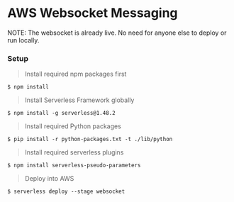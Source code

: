 # AWS Websocket Messaging
NOTE: The websocket is already live. No need for anyone else to deploy or run locally.
### Setup

> Install required npm packages first

```shell
$ npm install
```

> Install Serverless Framework globally

```shell
$ npm install -g serverless@1.48.2
```

> Install required Python packages

```shell
$ pip install -r python-packages.txt -t ./lib/python
```

> Install required serverless plugins

```shell
$ npm install serverless-pseudo-parameters
```

> Deploy into AWS

```shell
$ serverless deploy --stage websocket
```
